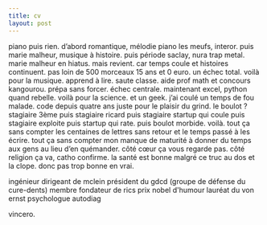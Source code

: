 ```yaml
---
title: cv
layout: post
---
```


piano puis rien. 
d’abord romantique, mélodie piano les meufs, interor.
puis marie malheur, musique à histoire.
puis période saclay, nura trap metal. 
marie malheur en hiatus. mais revient. 
car temps coule et histoires continuent. 
pas loin de 500 morceaux 15 ans et 0 euro. un échec total. voilà pour la musique. 
apprend à lire. saute classe. aide prof math et concours kangourou. prépa sans forcer. échec centrale. maintenant excel, python quand rebelle. voilà pour la science. 
et un geek. j’ai coulé un temps de fou malade.
code depuis quatre ans juste pour le plaisir du grind.
le boulot ? stagiaire 3ème puis stagiaire ricard puis stagiaire startup qui coule puis stagiaire exploite puis startup qui rate. puis boulot morbide. voilà. 
tout ça sans compter les centaines de lettres sans retour et le temps passé à les écrire. 
tout ça sans compter mon manque de maturité à donner du temps aux gens au lieu d’en quémander. 
côté cœur ça vous regarde pas. 
côté religion ça va, catho confirme. 
la santé est bonne malgré ce truc au dos et la clope. donc pas trop bonne en vrai.

ingénieur
dirigeant de mclein
président du gdcd
(groupe de défense du cure-dents)
membre fondateur de rics
prix nobel d'humour
lauréat du von ernst
psychologue autodiag

vincero.